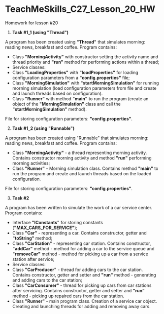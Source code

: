 # TeachMeSkills_C27_Lesson_20_HW
Homework for lesson #20

1. **Task #1_1 (using "Thread")**

A program has been created using **"Thread"** that simulates morning: reading news, breakfast and coffee.
Program contains:
- Class **"MorningActivity"** with constructor setting the activity name and thread priority and **"run"** method for performing actions within a thread;
- Service classes:
- Class **"LoadingProperties"** with **"loadProperties"** for loading configuration parameters from a **"config.properties"** file;
- Class **"MorningSimulation"** with **"startMorningSimulation"** for running morning simulation (load configuration parameters from file and create and launch threads based on configuration).
- Class **"Runner"** with method **"main"** to run the program (create an object of the **"MorningSimulation"** class and call the **"startMorningSimulation"** method).

File for storing configuration parameters: **"config.properties"**.

2. **Task #1_2 (using "Runnable")**

A program has been created using "Runnable" that simulates morning: reading news, breakfast and coffee.
Program contains:
- Class **"MorningActivity"** - a thread representing morning activity. Contains constructor morning activity and method **"run"** performing morning activities;
- Class **"Runner"** - Morning simulation class. Contains method **"main"** to run the program and create and launch threads based on the loaded configuration.

File for storing configuration parameters: **"config.properties"**.

3. **Task #2**

A program has been written to simulate the work of a car service center.
Program contains:
- Interface **"IConstants"** for storing constants (**"MAX_CARS_FOR_SERVICE"**);
- Class **"Car"** - representing a car. Contains constructor, getter and **"toString"** method;
- Class **"CarStation"** - representing car station. Contains constructor, **"addCar"** method - method for adding a car to the service queue and **"removeCar"** method - method for picking up a car from a service station after service;
- Service classes:
- Class **"CarProducer"** - thread for adding cars to the car station. Contains constructor, getter and setter and **"run"** method - generating and adding cars to the car station;
- Class **"CarConsumer"** - thread for picking up cars from car stations after servicing. Contains constructor, getter and setter and **"run"** method - picking up repaired cars from the car station.
- Class **"Runner"** - main program class. Creation of a service car object. Creating and launching threads for adding and removing away cars. 
